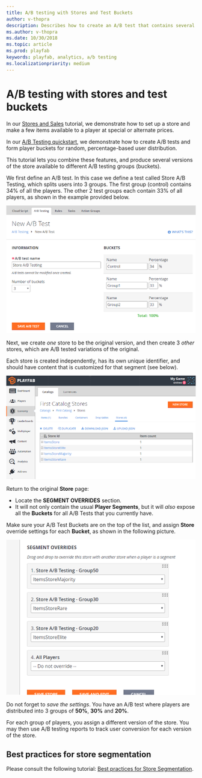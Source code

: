 ```yaml
---
title: A/B testing with Stores and Test Buckets
author: v-thopra
description: Describes how to create an A/B test that contains several versions of a store that are available to different A/B testing groups (buckets).
ms.author: v-thopra
ms.date: 10/30/2018
ms.topic: article
ms.prod: playfab
keywords: playfab, analytics, a/b testing
ms.localizationpriority: medium
---
```


# A/B testing with stores and test buckets

In our [Stores and Sales](../../commerce/stores/stores-and-sales.md) tutorial, we demonstrate how to set up a store and make a few items available to a player at special or alternate prices.

In our [A/B Testing quickstart](quickstart.md), we demonstrate how to create A/B tests and form player
buckets for random, percentage-based user distribution.

This tutorial lets you combine these features, and produce several versions of the store available to different A/B testing groups (buckets).

We first define an A/B test. In this case we define a test called Store A/B Testing, which splits users into 3 groups. The first group (control) contains 34% of all the players. The other 2 test groups each contain 33% of all players, as shown in the example provided below.

![Game Manager - New A/B Test](media/tutorials/game-manager-new-ab-test.png)  

Next, we create *one* store to be the original version, and then create 3 *other* stores, which are A/B tested variations of the original.

Each store is created independently, has its own unique identifier, and should have content that is customized for that segment (see below).

![Game Manager - Economy - Catalogs - Stores](media/tutorials/game-manager-economy-catalogs-stores.png)  

Return to the original **Store** page:

- Locate the **SEGMENT OVERRIDES** section.
- It will not only contain the usual **Player Segments**, but it will *also* expose all the **Buckets** for all A/B Tests that you currently have.

Make sure your A/B Test Buckets are on the top of the list, and assign **Store** override settings for each **Bucket**, as shown in the following picture.

![Game Manager - Stores - Segment Overrides](media/tutorials/game-manager-stores-segment-overrides.png)

Do not forget to *save the settings*. You have an A/B test where players are distributed into 3 groups of **50%**, **30%** and **20%**.

For each group of players, you assign a different version of the store. You may then use A/B testing reports to track user conversion for each version of the store.

## Best practices for store segmentation

Please consult the following tutorial: [Best practices for Store Segmentation](../../commerce/stores/best-practices-for-store-segmentation.md).
